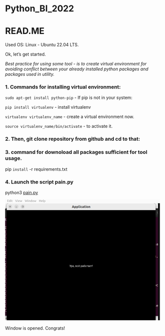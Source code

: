 # Python_BI_2022
# READ.ME

Used OS: Linux - Ubuntu 22.04 LTS.

Ok, let’s get started.

*Best practice for using some tool - is to create virtual environment for avoiding conflict between your already installed  python packages and  packages used in utility.*

### 1. Commands for installing virtual environment:

 `sudo apt-get install python-pip` - If pip is not in your system:

`pip install virtualenv`  - install virtualenv

`virtualenv virtualenv_name` - create a virtual environment now.

`source virtualenv_name/bin/activate` - to activate it.

### 2. Then, git clone repository  from github and cd to that:

### 3.  command for downoload all packages sufficient for tool usage.

 pip `install` -r requirements.txt 

### 4. Launch the script pain.py

python3 [pain.py](http://pain.py) 

![Untitled](https://github.com/GavrilenkoA/Python_BI_2022/blob/HW3/Untitled.png)

Window is opened. Congrats!
